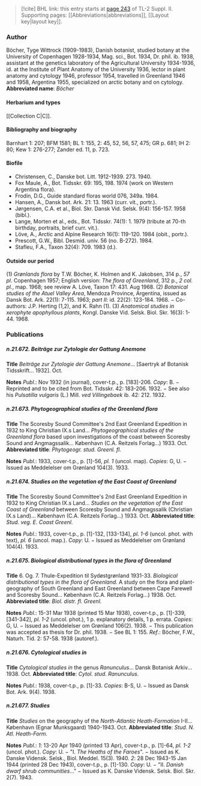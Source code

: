 > [!cite] BHL link: this entry starts at [page 243](https://www.biodiversitylibrary.org/page/33265440) of TL-2 Suppl. II.
> Supporting pages: [[Abbreviations|abbreviations]], [[Layout key|layout key]].

### Author

Böcher, Tyge Wittrock (1909-1983), Danish botanist, studied botany at the University of Copenhagen 1928-1934, Mag. sci., Bot. 1934, Dr. phil. ib. 1938, assistant at the genetics laboratory of the Agricultural University 1934-1936, id. at the Institute of Plant Anatomy of the University 1936, lector in plant anatomy and cytology 1946, professor 1954, travelled in Greenland 1946 and 1958, Argentina 1955, specialized on arctic botany and on cytology. 
**Abbreviated name**: *Böcher*

#### Herbarium and types

[[Collection C|C]].

#### Bibliography and biography

Barnhart 1: 207; BFM 1581; BL 1: 155, 2: 45, 52, 56, 57, 475; GR p. 681; IH 2: 80; Kew 1: 276-277; Zander ed. 11, p. 723.

#### Biofile

- Christensen, C., Danske bot. Litt. 1912-1939. 273. 1940.
- Fox Maule, A., Bot. Tidsskr. 69: 195, 198. 1974 (work on Western Argentina flora).
- Frodin, D.G., Guide standard floras world 076, 349a. 1984.
- Hansen, A., Dansk bot. Ark. 21: 13. 1963 (curr. vit., portr.).
- Jørgensen, C.A. et al., Biol. Skr. Dansk Vid. Selsk. 9(4): 156-157. 1958 (bibl.).
- Lange, Morten et al., eds., Bot. Tidsskr. 74(1): 1. 1979 (tribute at 70-th birthday, portraits, brief curr. vit.).
- Löve, A., Arctic and Alpine Research 16(1): 119-120. 1984 (obit., portr.).
- Prescott, G.W., Bibl. Desmid. univ. 56 (no. B-272). 1984.
- Stafleu, F.A., Taxon 32(4): 709. 1983 (d.).

#### Outside our period

(1) *Grønlands flora* by T.W. Böcher, K. Holmen and K. Jakobsen, 314 p., *57 pl*. Copenhagen 1957; English version: *The flora of Greenland*, 312 p., *2 col. pl.*, map. 1968; see review A. Löve, Taxon 17: 431. Aug 1968.
(2) *Botanical studies of the Atuel Valley Area*, Mendoza Province, Argentina, issued as Dansk Bot. Ark. 22(1): 7-115. 1963; *part II*: id. 22(2): 123-184. 1968. − Co-authors: J.P. Herting (1,2), and K. Rahn (1).
(3) *Anatomical studies in xerophyte apophyllous plants*, Kongl. Danske Vid. Selsk. Biol. Skr. 16(3): 1-44. 1968.

### Publications

##### n.21.672. Beiträge zur Zytologie der Gattung Anemone

**Title**
*Beiträge zur Zytologie der Gattung Anemone*... \[Saertryk af Botanisk Tidsskrift... 1932\]. Oct.

**Notes**
*Publ*.: Nov 1932 (in journal), cover-t.p., p. \[183\]-206. *Copy*: B. − Reprinted and to be cited from Bot. Tidsskr. 42: 183-206. 1932. − See also his *Pulsatilla vulgaris* (L.) Mill. *ved Villingebaek* ib. 42: 212. 1932.

##### n.21.673. Phytogeographical studies of the Greenland flora

**Title**
The Scoresby Sound Committee's 2nd East Greenland Expedition in 1932 to King Christian IX.s Land... *Phytogeographical studies of the Greenland flora* based upon investigations of the coast between Scoresby Sound and Angmagssalik... København (C.A. Reitzels Forlag...) 1933. Oct.
**Abbreviated title**: *Phytogeogr. stud. Greenl. fl.*

**Notes**
*Publ*.: 1933, cover-t.p., p. \[1\]-56, *pl. 1* (uncol. map). *Copies*: G, U. − Issued as Meddelelser om Grønland 104(3). 1933.

##### n.21.674. Studies on the vegetation of the East Coast of Greenland

**Title**
The Scoresby Sound Committee's 2nd East Greenland Expedition in 1932 to King Christian IX.s Land... *Studies on the vegetation of the East Coast of Greenland* between Scoresby Sound and Angmagssalik (Christian IX.s Land)... København (C.A. Reitzels Forlag...) 1933. Oct.
**Abbreviated title**: *Stud. veg. E. Coast Greenl.*

**Notes**
*Publ*.: 1933, cover-t.p., p. \[1\]-132, \[133-134\], *pl. 1-6* (uncol. phot. with text), *pl. 6* (uncol. map.).
*Copy*: U. − Issued as Meddelelser om Grønland 104(4). 1933.

##### n.21.675. Biological distributional types in the flora of Greenland

**Title**
6. Og. 7. Thule-Expedition til Sydøstgrønland 1931-33. *Biological distributional types in the flora of Greenland*. A study on the flora and plant-geography of South Greenland and East Greenland between Cape Farewell and Scoresby Sound... København (C.A. Reitzels Forlag...) 1938. Oct.
**Abbreviated title**: *Biol. distr. fl. Greenl.*

**Notes**
*Publ*.: 15-31 Mar 1938 (printed 15 Mar 1938), cover-t.p., p. \[1\]-339, \[341-342\], *pl. 1-2* (uncol. phot.), 1 p. explanatory details, 1 p. errata. *Copies*: G, U. − Issued as Meddelelser om Grønland 106(2). 1938. − This publication was accepted as thesis for Dr. phil. 1938. − See BL 1: 155.
*Ref*.: Böcher, F.W., Naturh. Tid. 2: 57-58. 1938 (autoref.).

##### n.21.676. Cytological studies in

**Title**
*Cytological studies in* the genus *Ranunculus*... Dansk Botanisk Arkiv... 1938. Oct.
**Abbreviated title**: *Cytol. stud. Ranunculus*.

**Notes**
*Publ*.: 1938, cover-t.p., p. \[1\]-33. *Copies*: B-S, U. − Issued as Dansk Bot. Ark. 9(4). 1938.

##### n.21.677. Studies

**Title**
*Studies* on the geography of the *North-Atlantic Heath-Formation* I-II... København (Egnar Munksgaard) 1940-1943. Oct.
**Abbreviated title**: *Stud. N. Atl. Heath-Form.*

**Notes**
*Publ*.: *1*: 13-20 Apr 1940 (printed 13 Apr), cover-t.p., p. \[1\]-64, *pl. 1-2* (uncol. phot.). *Copy*: U. − "I. *The Heaths of the Faroes*". − Issued as K. Danske Vidensk. Selsk., Biol. Meddel. 15(3). 1940.
*2*: 28 Dec 1943-15 Jan 1944 (printed 28 Dec 1943), cover-t.p., p. \[1\]-130. *Copy*: U. − "II.
*Danish dwarf shrub communities*..." − Issued as K. Danske Vidensk. Selsk. Biol. Skr. 2(7). 1943.

